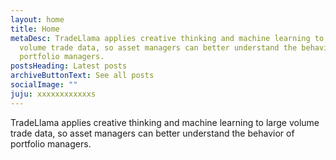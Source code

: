 ```yaml
---
layout: home
title: Home
metaDesc: TradeLlama applies creative thinking and machine learning to large
  volume trade data, so asset managers can better understand the behavior of
  portfolio managers.
postsHeading: Latest posts
archiveButtonText: See all posts
socialImage: ""
juju: xxxxxxxxxxxxs
---
```

TradeLlama applies creative thinking and machine learning to large volume trade data, so asset managers can better understand the behavior of portfolio managers.